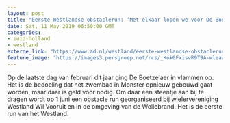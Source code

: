 ```yaml
---
layout: post
title: "Eerste Westlandse obstaclerun: ‘Met elkaar lopen we voor De Boetzelaer’"
date: Sat, 11 May 2019 06:50:00 GMT
categories: 
- zuid-holland 
- westland 
externe_link: "https://www.ad.nl/westland/eerste-westlandse-obstaclerun-met-elkaar-lopen-we-voor-de-boetzelaer~ae07424f/"
feature_image: "https://images3.persgroep.net/rcs/_Kok0FxisvR9T9A-wleaak2daOA/diocontent/108100073/_fitwidth/400/?appId=21791a8992982cd8da851550a453bd7f&quality=0.7"
---
```


Op de laatste dag van februari dit jaar ging De Boetzelaer in vlammen op. Het is de bedoeling dat het zwembad in Monster opnieuw gebouwd gaat worden, maar daar is geld voor nodig. Om daar een steentje aan bij te dragen wordt op 1 juni een obstacle run georganiseerd bij wielervereniging Westland Wil Vooruit en in de omgeving van de Wollebrand. Het is de eerste run van het Westland.
